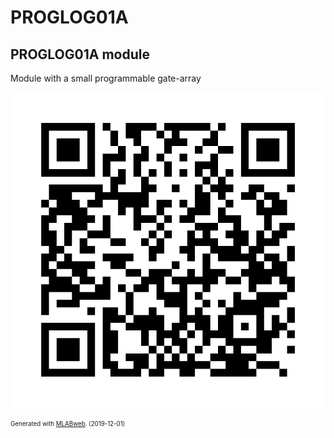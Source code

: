 <!--- PrjInfo ---> <!--- Please remove this line after manually editing --->
<!--- 00a56be08b96043df9e37d6aff7b6990 --->
<!--- Created:2019-12-01 00:30:56.960578: ---> 
<!--- Author:: ---> 
<!--- AuthorEmail:: ---> 
<!--- Tags:: ---> 
<!--- Ust:: ---> 
<!--- Label --->
<!--- ELabel ---> 
<!--- Name:PROGLOG01A: --->
# PROGLOG01A
<!--- LongName --->
## PROGLOG01A module
<!--- ELongName ---> 

<!--- Lead --->
Module with a small programmable gate-array
<!--- ELead ---> 

![PROGLOG01A](doc/img/PROGLOG01A_QRcode.png) 


<!--- Description --->
<!--- EDescription --->
<!--- Content --->
<!--- EContent --->
<sub><sup> Generated with [MLABweb](https://github.com/MLAB-project/MLABweb). (2019-12-01)</sup></sub>